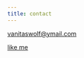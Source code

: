 ```yaml
---
title: contact
---
```


vanitaswolf@ymail.com

[like me](https://www.facebook.com/likevanitaswolf)

